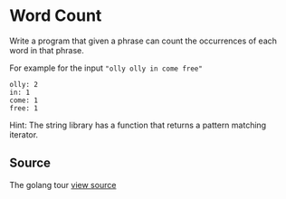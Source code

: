# Word Count

Write a program that given a phrase can count the occurrences of each word in that phrase.

For example for the input `"olly olly in come free"`

```plain
olly: 2
in: 1
come: 1
free: 1
```

Hint: The string library has a function that returns a pattern matching iterator.

## Source

The golang tour [view source](http://tour.golang.org)

